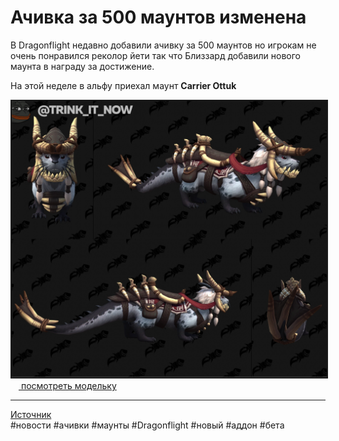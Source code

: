 # Ачивка за 500 маунтов изменена

В Dragonflight недавно добавили ачивку за 500 маунтов но игрокам не очень понравился реколор йети так что Близзард добавили нового маунта в награду за достижение.

На этой неделе в альфу приехал маунт **Carrier Ottuk**

<center>
<img src=https://raw.githubusercontent.com/MagicalCow/TrinkIT-News/main/Assets/WH327852/WH327852-01.jpg float=center border=2>
</center>  
<a href="https://ru.wowhead.com/news/500-mount-achievement-reward-changed-now-gives-carrier-ottuk-mount-327852#modelviewer:1:102081:0"><img src="https://wow.zamimg.com/favicon.ico" width="13" height="13"/> посмотреть модельку</a>

---
[Источник](https://www.wowhead.com/news/327852)  
#новости #ачивки #маунты #Dragonflight #новый #аддон #бета